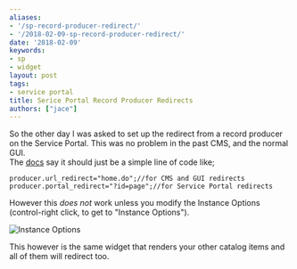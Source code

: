 ```yaml
---
aliases:
- '/sp-record-producer-redirect/'
- '/2018-02-09-sp-record-producer-redirect/'
date: '2018-02-09'
keywords:
- sp
- widget
layout: post
tags:
- service portal
title: Serice Portal Record Producer Redirects
authors: ["jace"]
---
```


So the other day I was asked to set up the redirect from a record
producer on the Service Portal. This was no problem in the past CMS, and
the normal GUI.\
The
[docs](https://docs.servicenow.com/bundle/kingston-it-service-management/page/product/service-catalog-management/concept/c_PopulatingRecordData.html)
say it should just be a simple line of code like;

``` {.js}
producer.url_redirect="home.do";//for CMS and GUI redirects
producer.portal_redirect="?id=page";//for Service Portal redirects
```

However this *does not* work unless you modify the Instance Options
(control-right click, to get to "Instance Options").

![Instance
Options](/uploads/sp-record-producer-redirect-instance-options.png)

This however is the same widget that renders your other catalog items
and all of them will redirect too.
